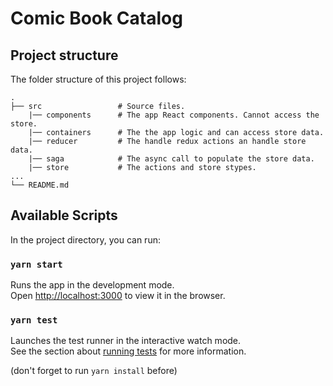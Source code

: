 # Comic Book Catalog


## Project structure

The folder structure of this project follows:

	.
	├── src                 # Source files.
	    |── components      # The app React components. Cannot access the store.
	    |── containers      # The the app logic and can access store data.
	    |── reducer         # The handle redux actions an handle store data.
	    |── saga            # The async call to populate the store data.
	    |── store           # The actions and store stypes.
	...
	└── README.md


## Available Scripts

In the project directory, you can run:

### `yarn start`

Runs the app in the development mode.<br />
Open [http://localhost:3000](http://localhost:3000) to view it in the browser.

### `yarn test`

Launches the test runner in the interactive watch mode.<br />
See the section about [running tests](https://facebook.github.io/create-react-app/docs/running-tests) for more information.

(don't forget to run `yarn install` before)
